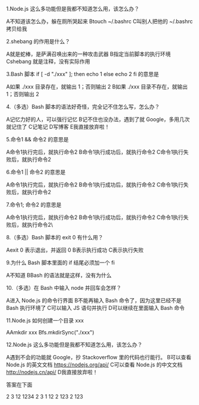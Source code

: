 1.Node.js 这么多功能但是我都不知道怎么用，该怎么办？

 A不知道该怎么办，躲在厕所哭起来
 Btouch ~/.bashrc
 C叫别人把他的 ~/.bashrc 拷贝给我

 2.shebang 的作用是什么？

 A就是蛇棒，是萨满召唤出来的一种攻击武器
 B指定当前脚本的执行环境
 Cshebang 就是注释，没有实际作用
 
 3.Bash 脚本
   if [ -d "./xxx" ]; then
     echo 1
   else
    echo 2
   fi
 的意思是

 A如果 ./xxx 目录存在，就输出 1；否则输出 2
 B如果 ./xxx 目录不存在，就输出 1；否则输出 2

4.（多选）Bash 脚本的语法好奇怪，完全记不住怎么写，怎么办？

 A记忆力好的人，可以强行记忆
 B记不住也没办法，遇到了就 Google，多用几次就记住了
 C记笔记
 D写博客
 E我直接放弃啦！

5.命令1 && 命令2 的意思是

 A命令1执行完后，就执行命令2
 B命令1执行成功后，就执行命令2
 C命令1执行失败后，就执行命令2

6.命令1 || 命令2 的意思是

 A命令1执行完后，就执行命令2
 B命令1执行成功后，就执行命令2
 C命令1执行失败后，就执行命令2

7.命令1; 命令2 的意思是

 A命令1执行完后，就执行命令2
 B命令1执行成功后，就执行命令2
 C命令1执行失败后，就执行命令2\

8.（多选）Bash 脚本的 exit 0 有什么用？

 Aexit 0 表示退出，并返回 0
 B表示执行成功
 C表示执行失败

 9.为什么 Bash 脚本里面的 if 结尾必须加一个 fi

 A不知道
 BBash 的语法就是这样，没有为什么

 10.（多选）在 Bash 中输入 node 并回车会怎样？

 A进入 Node.js 的命令行界面
 B不能再输入 Bash 命令了，因为这里已经不是 Bash 执行环境了
 C可以输入 JS 语句并执行
 D可以继续在里面输入 Bash 命令

 11.Node.js 如何创建一个目录 xxx

 AAmkdir xxx
 Bfs.mkdirSync("./xxx")

 12.Node.js 这么多功能但是我都不知道怎么用，该怎么办？

 A遇到不会的功能就 Google，抄 Stackoverflow 里的代码也行能行。
 B可以查看 Node.js 的英文文档 https://nodejs.org/api/
 C可以查看 Node.js 的中文文档 http://nodejs.cn/api/
 D我直接放弃啦！


答案在下面













 2
 3
 12
 1234
 2
 3
 1
 12
 2
 123
 2
 123
